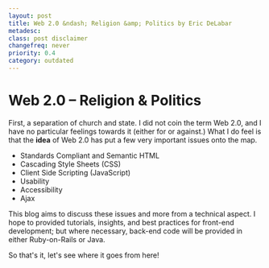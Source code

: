 ```yaml
---
layout: post
title: Web 2.0 &ndash; Religion &amp; Politics by Eric DeLabar
metadesc: 
class: post disclaimer
changefreq: never
priority: 0.4
category: outdated
---
```

<h1>Web 2.0 &ndash; Religion &amp; Politics</h1>
<p>First, a separation of church and state. I did not coin the term Web 2.0, and I have no particular feelings towards it (either for or against.) What I do feel is that the <strong>idea</strong> of Web 2.0 has put a few very important issues onto the&nbsp;map.</p>
<ul>
	<li>Standards Compliant and Semantic&nbsp;<span class="caps">HTML</span></li>
	<li>Cascading Style Sheets&nbsp;(<span class="caps">CSS</span>)</li>
	<li>Client Side Scripting&nbsp;(JavaScript)</li>
	<li>Usability</li>
	<li>Accessibility</li>
	<li>Ajax</li>
</ul>
<p>This blog aims to discuss these issues and more from a technical aspect. I hope to provided tutorials, insights, and best practices for front-end development; but where necessary, back-end code will be provided in either Ruby-on-Rails or&nbsp;Java.</p>
<p>So that's it, let's see where it goes from&nbsp;here!</p>